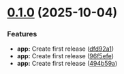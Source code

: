 # [0.1.0](https://github.com/Marcel2603/tfcoach/compare/v0.0.0...v0.1.0) (2025-10-04)

### Features

* **app:** Create first release ([dfd92a1](https://github.com/Marcel2603/tfcoach/commit/dfd92a12b0449e6eb528efd06a56ad155ce78503))
* **app:** Create first release ([96f5efe](https://github.com/Marcel2603/tfcoach/commit/96f5efe44e2fee90ababca23643cc39a35a6ae80))
* **app:** Create first release ([494b59a](https://github.com/Marcel2603/tfcoach/commit/494b59a7bb77e1f34c57ffd9bb2f73c2a3440af0))

